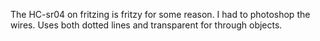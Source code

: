 The HC-sr04 on fritzing is fritzy for some reason. I had to photoshop the wires. Uses both dotted lines and transparent for through objects.
